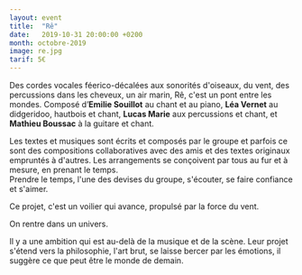 ```yaml
---
layout: event
title:  "Rê"
date:   2019-10-31 20:00:00 +0200
month: octobre-2019
image: re.jpg
tarif: 5€
---
```


Des cordes vocales féerico-décalées aux sonorités d'oiseaux, du vent, des percussions dans les cheveux, un air marin, Rê, c'est un pont entre les mondes. Composé d’**Emilie Souillot** au chant et au piano, **Léa Vernet** au didgeridoo, hautbois et chant, **Lucas Marie** aux percussions et chant, et **Mathieu Boussac** à la guitare et chant.

Les textes et musiques sont écrits et composés par le groupe et parfois ce sont des compositions collaboratives avec des amis et des textes originaux empruntés à d'autres. Les arrangements se conçoivent par tous au fur et à mesure, en prenant le temps.  
Prendre le temps, l'une des devises du groupe, s'écouter, se faire confiance et s'aimer.

Ce projet, c'est un voilier qui avance, propulsé par la force du vent.

On rentre dans un univers.

Il y a une ambition qui est au-delà de la musique et de la scène. Leur projet s'étend vers la philosophie, l'art brut, se laisse bercer par les émotions, il suggère ce que peut être le monde de demain.
